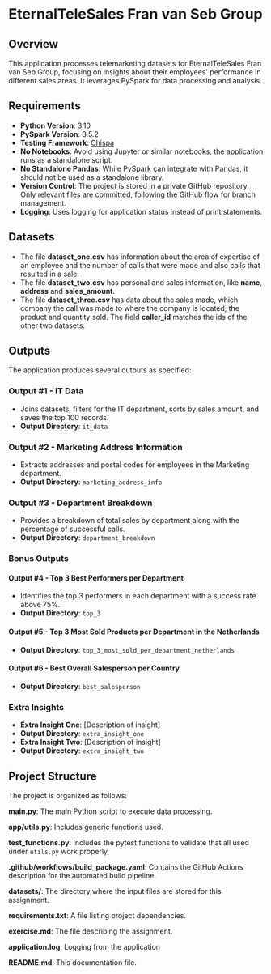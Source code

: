 # EternalTeleSales Fran van Seb Group
## Overview 

This application processes telemarketing datasets for EternalTeleSales Fran van Seb Group, focusing on insights about their employees' performance in different sales areas. It leverages PySpark for data processing and analysis.

## Requirements

- **Python Version**: 3.10
- **PySpark Version**: 3.5.2
- **Testing Framework**: [Chispa](https://github.com/MrPowers/chispa)
- **No Notebooks**: Avoid using Jupyter or similar notebooks; the application runs as a standalone script.
- **No Standalone Pandas**: While PySpark can integrate with Pandas, it should not be used as a standalone library.
- **Version Control**: The project is stored in a private GitHub repository. Only relevant files are committed, following the GitHub flow for branch management.
- **Logging**: Uses logging for application status instead of print statements.

## Datasets
- The file **dataset_one.csv** has information about the area of expertise of an employee and the number of calls that were made and also calls that resulted in a sale.
- The file **dataset_two.csv** has personal and sales information, like **name**, **address** and **sales_amount**.
- The file **dataset_three.csv** has data about the sales made, which company the call was made to where the company is located, the product and quantity sold. The field **caller_id** matches the ids of the other two datasets.

## Outputs

The application produces several outputs as specified:

### Output #1 - IT Data
- Joins datasets, filters for the IT department, sorts by sales amount, and saves the top 100 records.
- **Output Directory**: `it_data`

### Output #2 - Marketing Address Information
- Extracts addresses and postal codes for employees in the Marketing department.
- **Output Directory**: `marketing_address_info`

### Output #3 - Department Breakdown
- Provides a breakdown of total sales by department along with the percentage of successful calls.
- **Output Directory**: `department_breakdown`

### Bonus Outputs

#### Output #4 - Top 3 Best Performers per Department
- Identifies the top 3 performers in each department with a success rate above 75%.
- **Output Directory**: `top_3`

#### Output #5 - Top 3 Most Sold Products per Department in the Netherlands
- **Output Directory**: `top_3_most_sold_per_department_netherlands`

#### Output #6 - Best Overall Salesperson per Country
- **Output Directory**: `best_salesperson`

### Extra Insights
- **Extra Insight One**: [Description of insight]
- **Output Directory**: `extra_insight_one`
- **Extra Insight Two**: [Description of insight]
- **Output Directory**: `extra_insight_two`

## Project Structure
The project is organized as follows:

**main.py**: The main Python script to execute data processing.

**app/utils.py**: Includes generic functions used.

**test_functions.py**: Includes the pytest functions to validate that all used under `utils.py` work properly

**.github/workflows/build_package.yaml**: Contains the GitHub Actions description for the automated build pipeline.

**datasets/**: The directory where the input files are stored for this assignment.

**requirements.txt**: A file listing project dependencies.

**exercise.md**: The file describing the assignment.

**application.log**: Logging from the application

**README.md**: This documentation file.